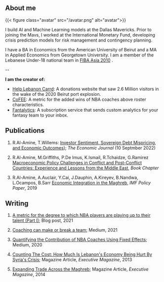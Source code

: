 ## About me

{{< figure class="avatar" src="/avatar.png" alt="avatar">}}

I build AI and Machine Learning models at the Dallas Mavericks. Prior to joining the Mavs, I worked at the International Monetary Fund, developing crisis prediction models for risk management and contingency planning.

I have a BA in Economics from the American University of Beirut and a MA in Applied Economics from Georgetown University. 
I am a member of the Lebanese Under-18 national team in [FIBA Asia 2010](https://basketball.asia-basket.com/player/Ramzy-Al-Amine/Lebanon/Lebanese-U18-National-Team/204964) . 

--

**I am the creator of:**
  * [Help Lebanon Carrd](https://helplebanon.carrd.co): A donations website that saw 2.6 Million visitors in the wake of the 2020 Beirut port explosion.
  * [CoFEE](https://coach-fixed-effects.herokuapp.com/): A metric for the added wins of NBA coaches above roster characteristics.
  * [Fantalytics](https://fantalytics.app): A subscription service that sends custom analytics for your fantasy team to your inbox.
## Publications

  1. R.Al-Amine, T.Willems: [Investor Sentiment, Sovereign Debt Mispricing, and Economic Outcomes](https://doi.org/10.1093/ej/ueac067)); _The Economic Journal_ (10 Septmber 2022)

  2. R.Al-Amine, M.Griffiths, P.De Imus, K.Ismail, R.Tchaidze, G.Ramirez [Macroeconomic Policy Challenges in Conflict and Post-Conflict Countries: Experience and Lessons from the Middle East](https://oxford.universitypressscholarship.com/view/10.1093/oso/9780198853091.001.0001/oso-9780198853091-chapter-19), _Book Chapter_

  3. R.Al-Amine, A.Auclair, Y.Cai, J.Dauphin, A.Kireyev, B.Nandwa, L.Ocampos, B.Sarr [Economic Integration in the Maghreb](https://www.imf.org/en/Publications/Departmental-Papers-Policy-Papers/Issues/2019/02/08/Economic-Integration-in-the-Maghreb-An-Untapped-Source-of-Growth-46273), *IMF Policy Paper*, 2019

<!-- 
## Help Lebanon Carrd

Link: ["HelpLebanon.carrd.co"](https://helplebanon.carrd.co/)  -->

<!-- In 2020, I launched the above site as a landing page for resources on helping local Lebanese communities survive the economic crisis. Weeks later, it became the epicenter for disaster relief initatives as donations rushed in to support the victims of the August 4th Beirut port explosion. Following the blast, which killed 218 and left numerous without shelter, traffic on the site surged instantly, and I quickly repurposed it to cater for those looking for ways to help. New initatives were being submitted a via the suggestion button, of which I added those who passed the eye test. A swarm of solidarity messages came pouring in from all over the world as well. Celebrities and public figures like Dua Lipa and Victoria Beckham shared the site on their social media. Between August 4th and August 7th, the total number of visitors to the site reached 2.6 Million. -->

<!-- Full story [here](https://docs.google.com/presentation/d/175wsn-18PNyWML7TmsUDiRTSIEaD7EgCVGfOKM4Kihc/edit?usp=sharing).  -->

## Writing

1. [A metric for the degree to which NBA players are playing up to their talent (Part I)](/posts/nba-distance-to-potential); Blog post, 2021

2. [Coaching can make or break a team](https://ramzyalamine.medium.com/coaching-can-make-or-break-a-team-just-ask-doc-rivers-67ce3ed051c7); Medium, 2021

3. [Quantifying the Contribution of NBA Coaches Using Fixed Effects](https://towardsdatascience.com/quantifying-the-contribution-of-nba-coaches-using-fixed-effects-56f77f22153a); Medium, 2020

4. [Counting The Cost: How Much Is Lebanon's Economy Being Hurt By Syria's Crisis](https://www.executive-magazine.com/economics-policy/lebanon-syria-crisis); Magazine Article, *Executive Magazine*, 2013

5. [Expanding Trade Across the Maghreb](https://blogs.imf.org/2019/04/23/expanding-trade-across-the-maghreb/); Magazine Article, *Executive Magazine*, 2014
<!-- ---

## Awards


Year | Award | Category
-----|-------|--------
2010 |   | Won Outstanding Lead Actor in a miniseries or a movie
2018 | IMF Innovation | Won Innovation Champion 
2010 | FIBA | Selected on the Lebanese Under-18 National Team

--- -->

